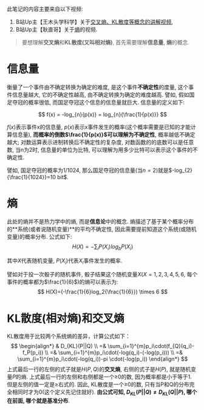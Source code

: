此笔记的内容主要来自以下视频:
1. B站Up主【王木头学科学】关于[交叉熵、KL散度等概念的讲解视频](https://www.bilibili.com/video/BV15V411W7VB/?spm_id_from=333.1007.top_right_bar_window_history.content.click&vd_source=f042d191625f00d83c498fe925998398), 
2. B站Up主【耿直哥】关于[熵](https://www.bilibili.com/video/BV1jk4y1N7W3/?spm_id_from=333.788.top_right_bar_window_history.content.click&vd_source=f042d191625f00d83c498fe925998398)的视频.

> 要想理解**交叉熵**和**KL散度(又叫相对熵)**, 首先需要理解**信息量**, **熵**的概念. 

# 信息量
衡量了一个事件由不确定转换为确定的难度, 是这个事件**不确定性**的度量, 这个事件信息量越大, 它的不确定性越高, 由不确定转换为确定的难度越高. 譬如, 假如国足夺冠的概率很低, 而国足夺冠这个信息的信息量就巨大. 信息量的定义如下:

$$
f(x) = -log_{n}{p(x)} = log_{n}{\frac{1}{p(x)}}
$$

$f(x)$表示事件x的信息量, $p(x)$表示x事件发生的概率(这个概率需要是已知的才能计算信息量), **而概率的倒数$\frac{1}{p(x)}$可以理解为不确定性**, 概率越低不确定越大; 对数运算表示进制转换后不确定性的复杂度, 对数函数的的底数可以是任意数, 当n为2时, 信息量的单位为比特, 可以理解为用多少比特可以表示这个事件的不确定性. 

譬如, 国足夺冠的概率为1/1024, 那么国足夺冠的信息量(当$n=2$)就是$-log_{2}{\frac{1}{1024}}=10 bit$.

# 熵
此处的熵并不是热力学中的熵, 而是**信息论**中的概念. 熵描述了基于某个概率分布的**系统(或者说随机变量)**的平均不确定性, 因此需要提前知道这个系统(或随机变量)的概率分布. 公式如下:
$$
H(X)=-\sum_{i}{P(X_i)}log_b{P(X_i)}
$$

其中$X$代表随机变量, $P(X_i)$代表$X_i$事件发生的概率.

譬如对于投一次骰子的随机事件, 骰子结果这个随机变量$X$($X=1,2,3,4,5,6$, 每个事件的概率都为$\frac{1}{6}$)的熵可以表示为:
$$
H(X)=(-\frac{1}{6}log_2{\frac{1}{6}}) \times 6
$$

# KL散度(相对熵)和交叉熵
KL散度用于比较两个系统熵的差异，计算公式如下：
$$
\begin{align*}
& D_{KL}(P||Q) \\
=& \sum_{i=1}^{m}p_i\cdot(f_{Q}(q_i)-f_P(p_i)) \\
=& \sum_{i=1}^{m}p_i\cdot(-log(q_i)-(-log(p_i))) \\
=& \sum_{i=1}^{m}p_i\cdot(-log(q_i))-pi \cdot(-log(p_i)) 
\end{align*}
$$
上式最后一行的左侧的式子就是$H(P, Q)$的**交叉熵**, 右侧的式子是$H(P)$, 就是随机变量$P$的熵.
上式最后一行的左侧和右侧都是一个≥0的数, 因为概率都是小于等于1. 但是左侧的值一定是≥右式的. 因此, KL散度是一个≥0的数, 只有当P和Q的分布完全相同时才为0(这个定义先记住就好).
**由公式可知, $D_{KL}(P||Q)\not ={D_{KL}(Q||P)}$, 哪个在前面, 哪个就是基准分布**.